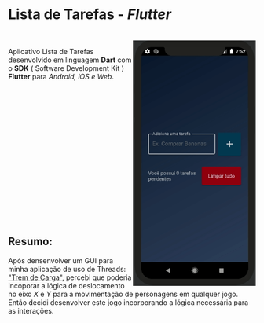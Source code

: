 # Lista de Tarefas - _Flutter_

<div style="display inline_block"><br>
<img align="right" alt="B-Flutter" height="500"  src="https://github.com/jbrun0r/List-app-Flutter/blob/gifs/list_App.gif?raw=true">

</div>

Aplicativo Lista de Tarefas desenvolvido em linguagem **Dart** com o **SDK** ( Software Development Kit ) **Flutter** para _Android, iOS e Web_.

<br><br><br><br><br><br><br><br><br><br><br><br><br><br><br><br>


## Resumo:
Após densenvolver um GUI para minha aplicação de uso de Threads: ["Trem de Carga"](https://github.com/jbrun0r/Aplica-oJavaThreadsTrain-Projeto#readme "Visualizar Projeto"), percebi que poderia incoporar a lógica de deslocamento no eixo *X* e *Y* para a movimentação de personagens em qualquer jogo. Então decidi desenvolver este jogo incorporando a lógica necessária para as interações.
